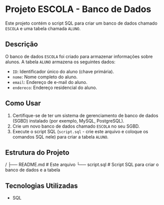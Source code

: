 # Projeto ESCOLA - Banco de Dados

Este projeto contém o script SQL para criar um banco de dados chamado `ESCOLA` e uma tabela chamada `ALUNO`.

## Descrição

O banco de dados `ESCOLA` foi criado para armazenar informações sobre alunos.  A tabela `ALUNO` armazena os seguintes dados:

*   `ID`: Identificador único do aluno (chave primária).
*   `nome`: Nome completo do aluno.
*   `email`: Endereço de e-mail do aluno.
*   `endereco`: Endereço residencial do aluno.

## Como Usar

1.  Certifique-se de ter um sistema de gerenciamento de banco de dados (SGBD) instalado (por exemplo, MySQL, PostgreSQL).
2.  Crie um novo banco de dados chamado `ESCOLA` no seu SGBD.
3.  Execute o script SQL (`script.sql` - crie este arquivo e coloque os comandos SQL nele) para criar a tabela `ALUNO`.

## Estrutura do Projeto

/
├── README.md # Este arquivo
└── script.sql # Script SQL para criar o banco de dados e a tabela

## Tecnologias Utilizadas

*   SQL
